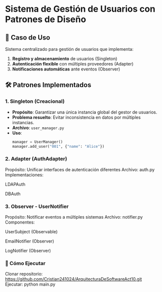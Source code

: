 # Sistema de Gestión de Usuarios con Patrones de Diseño
## 📌 Caso de Uso
Sistema centralizado para gestión de usuarios que implementa:
1. **Registro y almacenamiento** de usuarios (Singleton)
2. **Autenticación flexible** con múltiples proveedores (Adapter)
3. **Notificaciones automáticas** ante eventos (Observer)

## 🛠️ Patrones Implementados

### 1. Singleton (Creacional)
- **Propósito**: Garantizar una única instancia global del gestor de usuarios.
- **Problema resuelto**: Evitar inconsistencia en datos por múltiples instancias.
- **Archivo**: `user_manager.py`
- **Uso**:
  ```python
  manager = UserManager()
  manager.add_user("001", {"name": "Alice"})
### 2. Adapter (AuthAdapter)

Propósito: Unificar interfaces de autenticación diferentes
Archivo: auth.py
Implementaciones:

LDAPAuth

DBAuth
### 3. Observer - UserNotifier

Propósito: Notificar eventos a múltiples sistemas
Archivo: notifier.py
Componentes:

UserSubject (Observable)

EmailNotifier (Observer)

LogNotifier (Observer)

### 🚀 Cómo Ejecutar
Clonar repositorio:
https://github.com/Cristian241024/ArquitecturaDeSoftwareAct10.git
Ejecutar:
python main.py